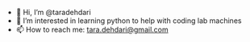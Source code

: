 - 👋 Hi, I’m @taradehdari
- 👀 I’m interested in learning python to help with coding lab machines
- 📫 How to reach me: tara.dehdari@gmail.com

<!---
taradehdari/taradehdari is a ✨ special ✨ repository because its `README.md` (this file) appears on your GitHub profile.
You can click the Preview link to take a look at your changes.
--->
